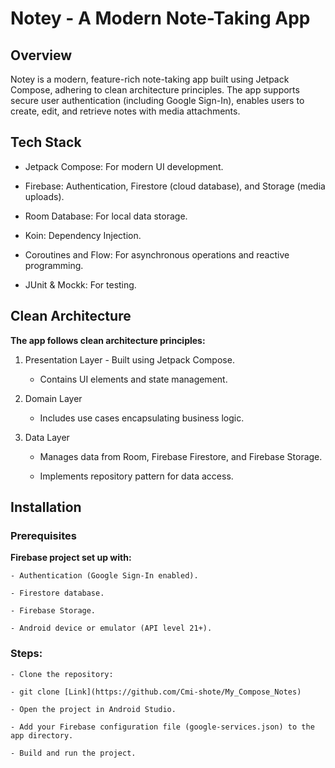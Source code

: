 # Notey - A Modern Note-Taking App

## Overview

Notey is a modern, feature-rich note-taking app built using Jetpack Compose, adhering to clean architecture principles. The app supports secure user authentication (including Google Sign-In), enables users to create, edit, and retrieve notes with media attachments.



## Tech Stack

- Jetpack Compose: For modern UI development.

- Firebase: Authentication, Firestore (cloud database), and Storage (media uploads).

- Room Database: For local data storage.

- Koin: Dependency Injection.

- Coroutines and Flow: For asynchronous operations and reactive programming.

- JUnit & Mockk: For testing.


## Clean Architecture

**The app follows clean architecture principles:**

1. Presentation Layer - Built using Jetpack Compose.

    - Contains UI elements and state management.

2. Domain Layer

    - Includes use cases encapsulating business logic.

3. Data Layer

    - Manages data from Room, Firebase Firestore, and Firebase Storage.

    - Implements repository pattern for data access.


## Installation

### Prerequisites

**Firebase project set up with:**

    - Authentication (Google Sign-In enabled).

    - Firestore database.

    - Firebase Storage.

    - Android device or emulator (API level 21+).

### Steps:

    - Clone the repository:

    - git clone [Link](https://github.com/Cmi-shote/My_Compose_Notes)

    - Open the project in Android Studio.

    - Add your Firebase configuration file (google-services.json) to the app directory.

    - Build and run the project.
